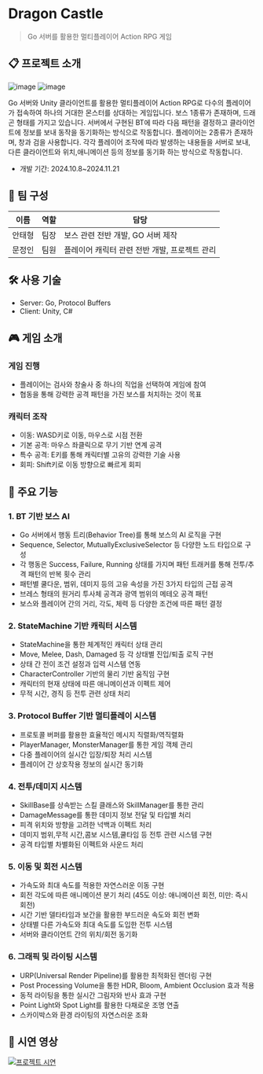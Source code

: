 # Dragon Castle 
> Go 서버를 활용한 멀티플레이어 Action RPG 게임

## 📋 프로젝트 소개
![image](https://github.com/user-attachments/assets/1a8f1578-2cb2-42ce-9ac8-868d8c02cd8e)
![image](https://github.com/user-attachments/assets/17eecae8-bec3-44a8-aa58-49486a142698)

Go 서버와 Unity 클라이언트를 활용한 멀티플레이어 Action RPG로
다수의 플레이어가 접속하여 하나의 거대한 몬스터를 상대하는 게임입니다.
보스 1종류가 존재하며, 드래곤 형태를 가지고 있습니다. 서버에서 구현된 BT에 따라 다음 패턴을 결정하고 클라이언트에 정보를 보내 동작을 동기화하는 방식으로 작동합니다.
플레이어는 2종류가 존재하며, 창과 검을 사용합니다. 각각 플레이어 조작에 따라 발생하는 내용들을 서버로 보내, 다른 클라이언트와 위치,애니메이션 등의 정보를 동기화 하는 방식으로 작동합니다.
- 개발 기간: 2024.10.8~2024.11.21

## 👥 팀 구성
|이름|역할|담당|
|---|---|---|
|안태형|팀장|보스 관련 전반 개발, GO 서버 제작|
|문정인|팀원|플레이어 캐릭터 관련 전반 개발, 프로젝트 관리|

## 🛠 사용 기술
- Server: Go, Protocol Buffers
- Client: Unity, C#


## 🎮 게임 소개
### 게임 진행
- 플레이어는 검사와 창술사 중 하나의 직업을 선택하여 게임에 참여
- 협동을 통해 강력한 공격 패턴을 가진 보스를 처치하는 것이 목표

### 캐릭터 조작
- 이동: WASD키로 이동, 마우스로 시점 전환
- 기본 공격: 마우스 좌클릭으로 무기 기반 연계 공격
- 특수 공격: E키를 통해 캐릭터별 고유의 강력한 기술 사용
- 회피: Shift키로 이동 방향으로 빠르게 회피

## 📌 주요 기능 

### 1. BT 기반 보스 AI
- Go 서버에서 행동 트리(Behavior Tree)를 통해 보스의 AI 로직을 구현
- Sequence, Selector, MutuallyExclusiveSelector 등 다양한 노드 타입으로 구성
- 각 행동은 Success, Failure, Running 상태를 가지며 패턴 트래커를 통해 전투/추격 패턴의 반복 횟수 관리  
- 패턴별 쿨다운, 범위, 데미지 등의 고유 속성을 가진 3가지 타입의 근접 공격
- 브레스 형태의 원거리 투사체 공격과 광역 범위의 메테오 공격 패턴
- 보스와 플레이어 간의 거리, 각도, 체력 등 다양한 조건에 따른 패턴 결정

### 2. StateMachine 기반 캐릭터 시스템
- StateMachine을 통한 체계적인 캐릭터 상태 관리
- Move, Melee, Dash, Damaged 등 각 상태별 진입/퇴출 로직 구현
- 상태 간 전이 조건 설정과 입력 시스템 연동
- CharacterController 기반의 물리 기반 움직임 구현 
- 캐릭터의 현재 상태에 따른 애니메이션과 이펙트 제어
- 무적 시간, 경직 등 전투 관련 상태 처리

### 3. Protocol Buffer 기반 멀티플레이 시스템
- 프로토콜 버퍼를 활용한 효율적인 메시지 직렬화/역직렬화
- PlayerManager, MonsterManager를 통한 게임 객체 관리
- 다중 플레이어의 실시간 입장/퇴장 처리 시스템
- 플레이어 간 상호작용 정보의 실시간 동기화 

### 4. 전투/데미지 시스템
- SkillBase를 상속받는 스킬 클래스와 SkillManager를 통한 관리
- DamageMessage를 통한 데미지 정보 전달 및 타입별 처리
- 피격 위치와 방향을 고려한 넉백과 이펙트 처리 
- 데미지 범위,무적 시간,콤보 시스템,쿨타임 등 전투 관련 시스템 구현
- 공격 타입별 차별화된 이펙트와 사운드 처리

### 5. 이동 및 회전 시스템
- 가속도와 최대 속도를 적용한 자연스러운 이동 구현
- 회전 각도에 따른 애니메이션 분기 처리 (45도 이상: 애니메이션 회전, 미만: 즉시 회전)
- 시간 기반 델타타임과 보간을 활용한 부드러운 속도와 회전 변화
- 상태별 다른 가속도와 최대 속도를 도입한 전투 시스템
- 서버와 클라이언트 간의 위치/회전 동기화

### 6. 그래픽 및 라이팅 시스템
* URP(Universal Render Pipeline)를 활용한 최적화된 렌더링 구현
* Post Processing Volume을 통한 HDR, Bloom, Ambient Occlusion 효과 적용
* 동적 라이팅을 통한 실시간 그림자와 반사 효과 구현
* Point Light와 Spot Light를 활용한 다채로운 조명 연출
* 스카이박스와 환경 라이팅의 자연스러운 조화


## 🎥 시연 영상
[![프로젝트 시연](https://img.youtube.com/vi/UCZfeSfO8VE/0.jpg)](https://youtu.be/UCZfeSfO8VE)

